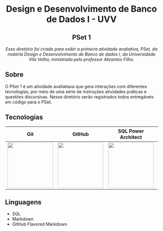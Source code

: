 <h1 align="center">Design e Desenvolvimento de Banco de Dados I - UVV</h1>
<h2 align="center">PSet 1</h2>
<p align="center"><i>Esse diretório foi criado para exibir a primeira atividade avaliativa, PSet, da matéria Design e Desenvolvimento de Banco de dados I, da Universidade Vila Velha, ministrada pelo professor Abrantes Filho.</i></p>

##  Sobre

O PSet 1 é um atividade avaliatiava que gera interações com diferentes tecnologias, por meio de uma série de instruções atividades práticas e questões discursivas. Nesse diretório serão registrados todos entregáveis em código para o PSet.

## Tecnologias 
| Git | GitHub | SQL Power Architect | PostgreSQL | MariaDB | Oracle |
|----------|----------|----------|----------|----------|----------|
|<img src="https://git-scm.com/images/logos/downloads/Git-Icon-1788C.png" width=150px />|<img src="https://github.githubassets.com/images/modules/logos_page/Octocat.png" width=150px /> | <img src="https://ucarecdn.com/c51f4b2a-d92c-4e2a-a775-8b7c06fcf3f1/" width=150px /> |  <img src="https://user-images.githubusercontent.com/110923126/200828468-e0f2c9fb-a522-4755-8d5e-98104cce83f8.png" width=150px /> | <img src="https://upload.wikimedia.org/wikipedia/commons/thumb/c/ca/MariaDB_colour_logo.svg/2560px-MariaDB_colour_logo.svg.png" width=150px /> | <img src="https://user-images.githubusercontent.com/110923126/200832550-cca0f684-cfdf-4e5c-b722-c96f5be5eed9.png" width=150px />

## Linguagens 
- SQL
- Markdown
- GitHub Flavored Markdown

